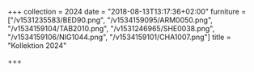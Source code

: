+++
collection = 2024
date = "2018-08-13T13:17:36+02:00"
furniture = ["/v1531235583/BED90.png", "/v1534159095/ARM0050.png", "/v1534159104/TAB2010.png", "/v1531246965/SHE0038.png", "/v1534159106/NIG1044.png", "/v1534159101/CHA1007.png"]
title = "Kollektion 2024"

+++
